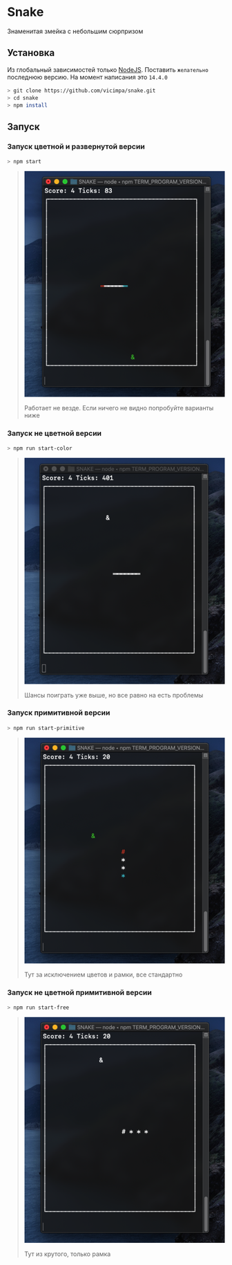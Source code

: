 # Snake

Знаменитая змейка с небольшим сюрпризом

## Установка

Из глобальный зависимостей только [NodeJS](https://nodejs.org/ru/download/current/). 
Поставить `желательно` последнюю версию. На момент написания это `14.4.0`
```bash
> git clone https://github.com/vicimpa/snake.git
> cd snake
> npm install
```

## Запуск 

### Запуск цветной и развернутой версии
```bash
> npm start
```

>
> ![normal](https://github.com/vicimpa/snake/raw/master/img/normal.png)
>
> Работает не везде. Если ничего не видно попробуйте варианты ниже
> 

### Запуск не цветной версии
```bash
> npm run start-color
```
>
> ![color](https://github.com/vicimpa/snake/raw/master/img/color.png)
>
> Шансы поиграть уже выше, но все равно на есть проблемы
> 

### Запуск примитивной версии
```bash
> npm run start-primitive
```
> 
> ![primitive](https://github.com/vicimpa/snake/raw/master/img/primitive.png)
>
> Тут за исключением цветов и рамки, все стандартно
> 

### Запуск не цветной примитивной версии
```bash
> npm run start-free
```
> 
> ![primitive](https://github.com/vicimpa/snake/raw/master/img/free.png)
> 
> Тут из крутого, только рамка
> 
